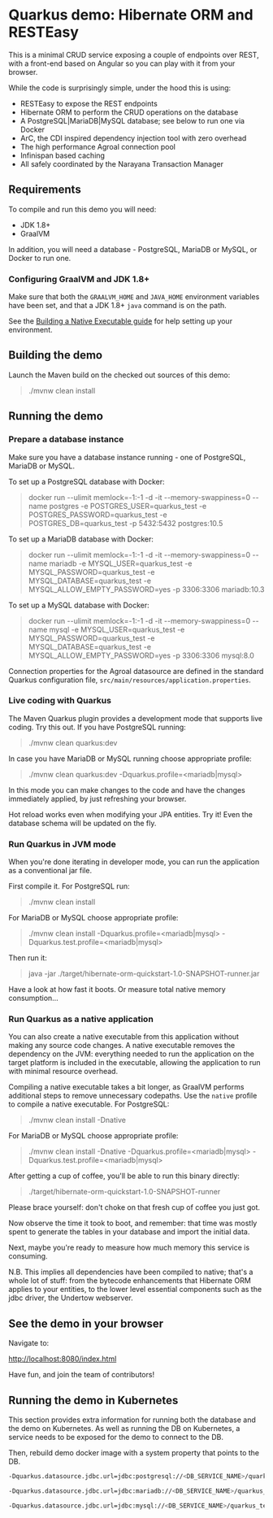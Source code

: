 # Quarkus demo: Hibernate ORM and RESTEasy

This is a minimal CRUD service exposing a couple of endpoints over REST,
with a front-end based on Angular so you can play with it from your browser.

While the code is surprisingly simple, under the hood this is using:
 - RESTEasy to expose the REST endpoints
 - Hibernate ORM to perform the CRUD operations on the database
 - A PostgreSQL|MariaDB|MySQL database; see below to run one via Docker
 - ArC, the CDI inspired dependency injection tool with zero overhead
 - The high performance Agroal connection pool
 - Infinispan based caching
 - All safely coordinated by the Narayana Transaction Manager

## Requirements

To compile and run this demo you will need:

- JDK 1.8+
- GraalVM

In addition, you will need a database - PostgreSQL, MariaDB or MySQL, or Docker to run one.

### Configuring GraalVM and JDK 1.8+

Make sure that both the `GRAALVM_HOME` and `JAVA_HOME` environment variables have
been set, and that a JDK 1.8+ `java` command is on the path.

See the [Building a Native Executable guide](https://quarkus.io/guides/building-native-image)
for help setting up your environment.

## Building the demo

Launch the Maven build on the checked out sources of this demo:

> ./mvnw clean install

## Running the demo

### Prepare a database instance

Make sure you have a database instance running - one of PostgreSQL, MariaDB or MySQL.

To set up a PostgreSQL database with Docker:

> docker run --ulimit memlock=-1:-1 -d -it --memory-swappiness=0 --name postgres -e POSTGRES_USER=quarkus_test -e POSTGRES_PASSWORD=quarkus_test -e POSTGRES_DB=quarkus_test -p 5432:5432 postgres:10.5

To set up a MariaDB database with Docker:

> docker run --ulimit memlock=-1:-1 -d -it --memory-swappiness=0 --name mariadb -e MYSQL_USER=quarkus_test -e MYSQL_PASSWORD=quarkus_test -e MYSQL_DATABASE=quarkus_test -e MYSQL_ALLOW_EMPTY_PASSWORD=yes -p 3306:3306 mariadb:10.3

To set up a MySQL database with Docker:

> docker run --ulimit memlock=-1:-1 -d -it --memory-swappiness=0 --name mysql -e MYSQL_USER=quarkus_test -e MYSQL_PASSWORD=quarkus_test -e MYSQL_DATABASE=quarkus_test -e MYSQL_ALLOW_EMPTY_PASSWORD=yes -p 3306:3306 mysql:8.0

Connection properties for the Agroal datasource are defined in the standard Quarkus configuration file,
`src/main/resources/application.properties`.

### Live coding with Quarkus

The Maven Quarkus plugin provides a development mode that supports
live coding. Try this out. If you have PostgreSQL running:

> ./mvnw clean quarkus:dev

In case you have MariaDB or MySQL running choose appropriate profile:

> ./mvnw clean quarkus:dev -Dquarkus.profile=<mariadb|mysql>

In this mode you can make changes to the code and have the changes immediately applied, by just refreshing your browser.

Hot reload works even when modifying your JPA entities.
Try it! Even the database schema will be updated on the fly.

### Run Quarkus in JVM mode

When you're done iterating in developer mode, you can run the application as a
conventional jar file.

First compile it. For PostgreSQL run:

> ./mvnw clean install

For MariaDB or MySQL choose appropriate profile:

> ./mvnw clean install -Dquarkus.profile=<mariadb|mysql> -Dquarkus.test.profile=<mariadb|mysql>

Then run it:

> java -jar ./target/hibernate-orm-quickstart-1.0-SNAPSHOT-runner.jar

Have a look at how fast it boots.
Or measure total native memory consumption...

### Run Quarkus as a native application

You can also create a native executable from this application without making any
source code changes. A native executable removes the dependency on the JVM:
everything needed to run the application on the target platform is included in
the executable, allowing the application to run with minimal resource overhead.

Compiling a native executable takes a bit longer, as GraalVM performs additional
steps to remove unnecessary codepaths. Use the  `native` profile to compile a
native executable. For PostgreSQL:

> ./mvnw clean install -Dnative

For MariaDB or MySQL choose appropriate profile:

> ./mvnw clean install -Dnative -Dquarkus.profile=<mariadb|mysql> -Dquarkus.test.profile=<mariadb|mysql>

After getting a cup of coffee, you'll be able to run this binary directly:

> ./target/hibernate-orm-quickstart-1.0-SNAPSHOT-runner

Please brace yourself: don't choke on that fresh cup of coffee you just got.
    
Now observe the time it took to boot, and remember: that time was mostly spent to generate the tables in your database and import the initial data.
    
Next, maybe you're ready to measure how much memory this service is consuming.

N.B. This implies all dependencies have been compiled to native;
that's a whole lot of stuff: from the bytecode enhancements that Hibernate ORM
applies to your entities, to the lower level essential components such as the jdbc driver, the Undertow webserver.

## See the demo in your browser

Navigate to:

<http://localhost:8080/index.html>

Have fun, and join the team of contributors!

## Running the demo in Kubernetes

This section provides extra information for running both the database and the demo on Kubernetes.
As well as running the DB on Kubernetes, a service needs to be exposed for the demo to connect to the DB.

Then, rebuild demo docker image with a system property that points to the DB. 

```bash
-Dquarkus.datasource.jdbc.url=jdbc:postgresql://<DB_SERVICE_NAME>/quarkus_test
```

```bash
-Dquarkus.datasource.jdbc.url=jdbc:mariadb://<DB_SERVICE_NAME>/quarkus_test
```

```bash
-Dquarkus.datasource.jdbc.url=jdbc:mysql://<DB_SERVICE_NAME>/quarkus_test
```